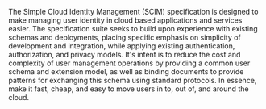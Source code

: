 The Simple Cloud Identity Management (SCIM) specification is designed to make managing user identity in cloud based applications and services easier. The specification suite seeks to build upon experience with existing schemas and deployments, placing specific emphasis on simplicity of development and integration, while applying existing authentication, authorization, and privacy models. It's intent is to reduce the cost and complexity of user management operations by providing a common user schema and extension model, as well as binding documents to provide patterns for exchanging this schema using standard protocols. In essence, make it fast, cheap, and easy to move users in to, out of, and around the cloud.